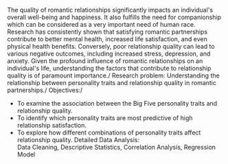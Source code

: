 The quality of romantic relationships significantly impacts an individual's overall well-being and happiness. It also fulfills the need for companionship which can be considered as a very important need of human race. Research has consistently shown that satisfying romantic partnerships contribute to better mental health, increased life satisfaction, and even physical health benefits. Conversely, poor relationship quality can lead to various negative outcomes, including increased stress, depression, and anxiety. Given the profound influence of romantic relationships on an individual's life, understanding the factors that contribute to relationship quality is of paramount importance./
Research problem: Understanding the relationship between personality traits and relationship quality in romantic partnerships./
Objectives:/
- To examine the association between the Big Five personality traits and relationship quality.
- To identify which personality traits are most predictive of high relationship satisfaction.
- To explore how different combinations of personality traits affect relationship quality. 
Detailed Data Analysis:  
Data Cleaning, Descriptive Statistics, Correlation Analysis, Regression Model




